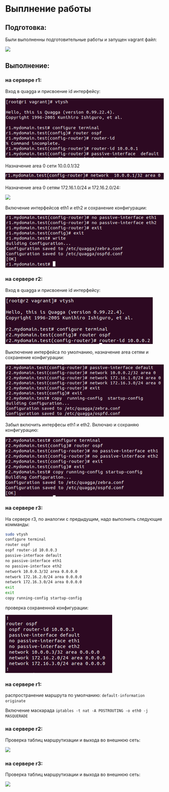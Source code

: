 # Выплнение работы
## Подготовка:
Были выполненны подготовительные работы и запущен vagrant файл:

![](///pictures/p_01.png)
## Выполнение:
### на сервере r1:
Вход в quagga и присвоение id интерфейсу:

![](https://github.com/shtanko-al/otus-linux-adm/blob/master/dynamic_routing_lab/pictures/p_02.png)

Назначение area 0 сети 10.0.0.1/32

![](https://github.com/shtanko-al/otus-linux-adm/blob/master/dynamic_routing_lab/pictures/p_03.png)

Назначение area 0 сетям 172.16.1.0/24 и 172.16.2.0/24:

![](https://github.com/shtanko-al/otus-linux-adm/blob/master/dynamic_routing_lab/pictures/p_4.png)

Включение интерфейсов eth1 и eth2 и сохранение конфигурации:

![](https://github.com/shtanko-al/otus-linux-adm/blob/master/dynamic_routing_lab/pictures/p_05.png)

### на сервере r2:
Вход в quagga и присвоение id интерфейсу:

![](https://github.com/shtanko-al/otus-linux-adm/blob/master/dynamic_routing_lab/pictures/p_06.png)

Выключение интерфейса по умолчанию, назначение area сетям и сохранение конфигурации:

![](https://github.com/shtanko-al/otus-linux-adm/blob/master/dynamic_routing_lab/pictures/p_07.png)

Забыл включить интерфесы eth1 и eth2. Включаю и сохраняю конфигурацию:

![](https://github.com/shtanko-al/otus-linux-adm/blob/master/dynamic_routing_lab/pictures/p_08.png)

### на сервере r3:
На сервере r3, по аналогии с предыдущим, надо выполнить следующие комманды:
```bash
sudo vtysh
configure terminal
router ospf
ospf router-id 10.0.0.3
passive-interface default
no passive-interface eth1
no passive-interface eth2
network 10.0.0.3/32 area 0.0.0.0
network 172.16.2.0/24 area 0.0.0.0
network 172.16.3.0/24 area 0.0.0.0
exit
exit
copy running-config startup-config
```
проверка сохраненной конфигурации:

![](https://github.com/shtanko-al/otus-linux-adm/blob/master/dynamic_routing_lab/pictures/p_09.png)

### на сервере r1:
распространение маршрута по умолчанию:
```default-information originate```

Включение маскарада
```iptables -t nat -A POSTROUTING -o eth0 -j MASQUERADE```

### на сервере r2:
Проверка таблиц маршрутизации и выхода во внешнюю сеть:

![](https://github.com/shtanko-al/otus-linux-adm/blob/master/dynamic_routing_lab/pictures/p_10.png)

### на сервере r3:
Проверка таблиц маршрутизации и выхода во внешнюю сеть:

![](https://github.com/shtanko-al/otus-linux-adm/blob/master/dynamic_routing_lab/pictures/p_11.png)
